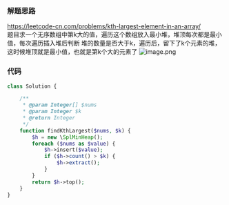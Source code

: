 ### 解题思路
https://leetcode-cn.com/problems/kth-largest-element-in-an-array/  
题目求一个无序数组中第k大的值，遍历这个数组放入最小堆，堆顶每次都是最小值，每次遍历插入堆后判断
堆的数量是否大于k，遍历后，留下了k个元素的堆，这时候堆顶就是最小值，也就是第k个大的元素了 
![image.png](https://pic.leetcode-cn.com/308a4d624e89596a29cfc86e5b74711ed9e412f2c2ef268386b1d389f2484448-image.png)


### 代码

```php
class Solution {

    /**
     * @param Integer[] $nums
     * @param Integer $k
     * @return Integer
     */
    function findKthLargest($nums, $k) {
        $h = new \SplMinHeap();
        foreach ($nums as $value) {
            $h->insert($value);
            if ($h->count() > $k) {
                $h->extract();
            }
        }
        return $h->top();
    }
}
```